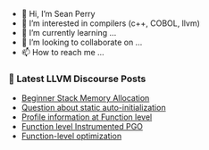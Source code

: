 - 👋 Hi, I’m Sean Perry
- 👀 I’m interested in compilers (c++, COBOL, llvm)
- 🌱 I’m currently learning ...
- 💞️ I’m looking to collaborate on ...
- 📫 How to reach me ...

<!---
s66perry/s66perry is a ✨ special ✨ repository because its `README.md` (this file) appears on your GitHub profile.
You can click the Preview link to take a look at your changes.
--->
### 📕 Latest LLVM Discourse Posts

<!-- DISCOURSE-LLVM:START -->
- [Beginner Stack Memory Allocation](https://discourse.llvm.org/t/beginner-stack-memory-allocation/83042#post_5)
- [Question about static auto-initialization](https://discourse.llvm.org/t/question-about-static-auto-initialization/83177#post_3)
- [Profile information at Function level](https://discourse.llvm.org/t/profile-information-at-function-level/83178#post_1)
- [Function level Instrumented PGO](https://discourse.llvm.org/t/function-level-instrumented-pgo/83174#post_4)
- [Function-level optimization](https://discourse.llvm.org/t/function-level-optimization/83175#post_5)
<!-- DISCOURSE-LLVM:END -->
